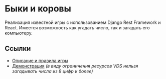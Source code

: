 # Быки и коровы
Реализация известной игры с использованием Django Rest Framework и React. Имеется возможность как угадать число,
так и загадать его компьютеру.

## Ссылки
* [Описание и правила игры](https://ru.wikipedia.org/wiki/%D0%91%D1%8B%D0%BA%D0%B8_%D0%B8_%D0%BA%D0%BE%D1%80%D0%BE%D0%B2%D1%8B)
* [Демонстрация](http://185.146.156.112/) *(в виду ограничения ресурсов VDS нельзя загадывать числа из 8 цифр и более)*

